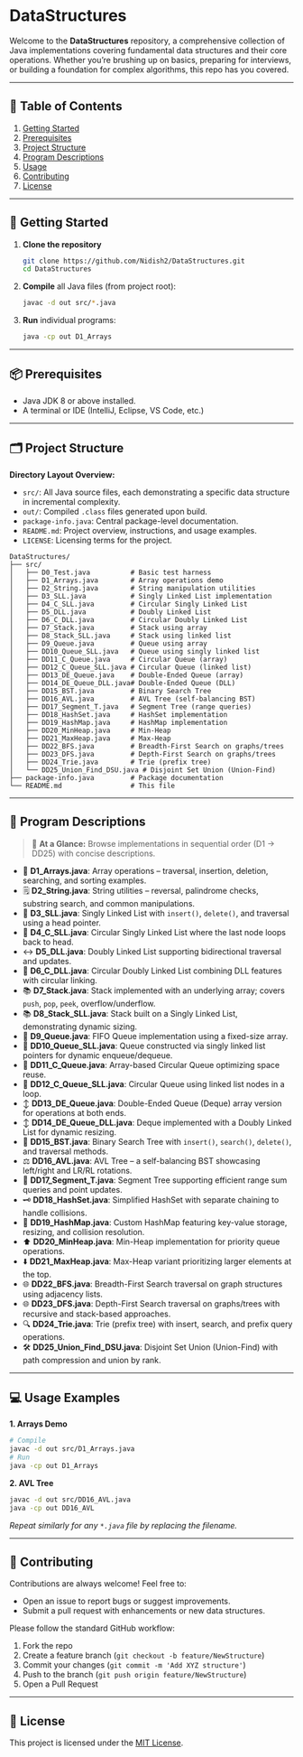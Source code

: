 # DataStructures

Welcome to the **DataStructures** repository, a comprehensive collection of Java implementations covering fundamental data structures and their core operations. Whether you’re brushing up on basics, preparing for interviews, or building a foundation for complex algorithms, this repo has you covered.

---

## 🚀 Table of Contents

1. [Getting Started](#-getting-started)
2. [Prerequisites](#-prerequisites)
3. [Project Structure](#-project-structure)
4. [Program Descriptions](#-program-descriptions)
5. [Usage](#-usage)
6. [Contributing](#-contributing)
7. [License](#-license)

---

## 🔧 Getting Started

1. **Clone the repository**

   ```bash
   git clone https://github.com/Nidish2/DataStructures.git
   cd DataStructures
   ```
2. **Compile** all Java files (from project root):

   ```bash
   javac -d out src/*.java
   ```
3. **Run** individual programs:

   ```bash
   java -cp out D1_Arrays
   ```

---

## 📦 Prerequisites

* Java JDK 8 or above installed.
* A terminal or IDE (IntelliJ, Eclipse, VS Code, etc.)

---

## 🗂️ Project Structure

**Directory Layout Overview:**

* `src/`: All Java source files, each demonstrating a specific data structure in incremental complexity.
* `out/`: Compiled `.class` files generated upon build.
* `package-info.java`: Central package-level documentation.
* `README.md`: Project overview, instructions, and usage examples.
* `LICENSE`: Licensing terms for the project.

```
DataStructures/
├── src/
│   ├── D0_Test.java          # Basic test harness
│   ├── D1_Arrays.java        # Array operations demo
│   ├── D2_String.java        # String manipulation utilities
│   ├── D3_SLL.java           # Singly Linked List implementation
│   ├── D4_C_SLL.java         # Circular Singly Linked List
│   ├── D5_DLL.java           # Doubly Linked List
│   ├── D6_C_DLL.java         # Circular Doubly Linked List
│   ├── D7_Stack.java         # Stack using array
│   ├── D8_Stack_SLL.java     # Stack using linked list
│   ├── D9_Queue.java         # Queue using array
│   ├── DD10_Queue_SLL.java   # Queue using singly linked list
│   ├── DD11_C_Queue.java     # Circular Queue (array)
│   ├── DD12_C_Queue_SLL.java # Circular Queue (linked list)
│   ├── DD13_DE_Queue.java    # Double-Ended Queue (array)
│   ├── DD14_DE_Queue_DLL.java# Double-Ended Queue (DLL)
│   ├── DD15_BST.java         # Binary Search Tree
│   ├── DD16_AVL.java         # AVL Tree (self-balancing BST)
│   ├── DD17_Segment_T.java   # Segment Tree (range queries)
│   ├── DD18_HashSet.java     # HashSet implementation
│   ├── DD19_HashMap.java     # HashMap implementation
│   ├── DD20_MinHeap.java     # Min-Heap
│   ├── DD21_MaxHeap.java     # Max-Heap
│   ├── DD22_BFS.java         # Breadth-First Search on graphs/trees
│   ├── DD23_DFS.java         # Depth-First Search on graphs/trees
│   ├── DD24_Trie.java        # Trie (prefix tree)
│   └── DD25_Union_Find_DSU.java # Disjoint Set Union (Union-Find)
├── package-info.java         # Package documentation
└── README.md                 # This file
```

---

## 📖 Program Descriptions

> 🎯 **At a Glance:** Browse implementations in sequential order (D1 → DD25) with concise descriptions.

* 🔢 **D1\_Arrays.java**: Array operations – traversal, insertion, deletion, searching, and sorting examples.
* 🗒️ **D2\_String.java**: String utilities – reversal, palindrome checks, substring search, and common manipulations.
* 📄 **D3\_SLL.java**: Singly Linked List with `insert()`, `delete()`, and traversal using a head pointer.
* 🔄 **D4\_C\_SLL.java**: Circular Singly Linked List where the last node loops back to head.
* ↔️ **D5\_DLL.java**: Doubly Linked List supporting bidirectional traversal and updates.
* 🔄 **D6\_C\_DLL.java**: Circular Doubly Linked List combining DLL features with circular linking.
* 📚 **D7\_Stack.java**: Stack implemented with an underlying array; covers `push`, `pop`, `peek`, overflow/underflow.
* 📚 **D8\_Stack\_SLL.java**: Stack built on a Singly Linked List, demonstrating dynamic sizing.
* 🎒 **D9\_Queue.java**: FIFO Queue implementation using a fixed-size array.
* 🎒 **DD10\_Queue\_SLL.java**: Queue constructed via singly linked list pointers for dynamic enqueue/dequeue.
* 🔄 **DD11\_C\_Queue.java**: Array-based Circular Queue optimizing space reuse.
* 🔄 **DD12\_C\_Queue\_SLL.java**: Circular Queue using linked list nodes in a loop.
* ↕️ **DD13\_DE\_Queue.java**: Double-Ended Queue (Deque) array version for operations at both ends.
* ↕️ **DD14\_DE\_Queue\_DLL.java**: Deque implemented with a Doubly Linked List for dynamic resizing.
* 🌳 **DD15\_BST.java**: Binary Search Tree with `insert()`, `search()`, `delete()`, and traversal methods.
* ⚖️ **DD16\_AVL.java**: AVL Tree – a self-balancing BST showcasing left/right and LR/RL rotations.
* 📐 **DD17\_Segment\_T.java**: Segment Tree supporting efficient range sum queries and point updates.
* 🗝️ **DD18\_HashSet.java**: Simplified HashSet with separate chaining to handle collisions.
* 📇 **DD19\_HashMap.java**: Custom HashMap featuring key-value storage, resizing, and collision resolution.
* ⬆️ **DD20\_MinHeap.java**: Min-Heap implementation for priority queue operations.
* ⬇️ **DD21\_MaxHeap.java**: Max-Heap variant prioritizing larger elements at the top.
* 🌐 **DD22\_BFS.java**: Breadth-First Search traversal on graph structures using adjacency lists.
* 🌐 **DD23\_DFS.java**: Depth-First Search traversal on graphs/trees with recursive and stack-based approaches.
* 🔍 **DD24\_Trie.java**: Trie (prefix tree) with insert, search, and prefix query operations.
* 🛠️ **DD25\_Union\_Find\_DSU.java**: Disjoint Set Union (Union-Find) with path compression and union by rank.

---

## 💻 Usage Examples

**1. Arrays Demo**

```bash
# Compile
javac -d out src/D1_Arrays.java
# Run
java -cp out D1_Arrays
```

**2. AVL Tree**

```bash
javac -d out src/DD16_AVL.java
java -cp out DD16_AVL
```

*Repeat similarly for any `*.java` file by replacing the filename.*

---

## 🤝 Contributing

Contributions are always welcome! Feel free to:

* Open an issue to report bugs or suggest improvements.
* Submit a pull request with enhancements or new data structures.

Please follow the standard GitHub workflow:

1. Fork the repo
2. Create a feature branch (`git checkout -b feature/NewStructure`)
3. Commit your changes (`git commit -m 'Add XYZ structure'`)
4. Push to the branch (`git push origin feature/NewStructure`)
5. Open a Pull Request

---

## 📄 License

This project is licensed under the [MIT License](LICENSE).
